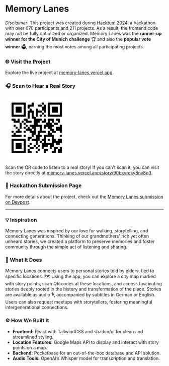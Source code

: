 # Memory Lanes  

*Disclaimer:* This project was created during [Hacktum 2024](https://www.hacktum.de/), a hackathon with over 670 participants and 211 projects. As a result, the frontend code may not be fully optimized or organized. Memory Lanes was the **runner-up winner for the City of Munich challenge** 🏆 and also the **popular vote winner** 🗳️, earning the most votes among all participating projects.  

### 🌐 Visit the Project  
Explore the live project at [memory-lanes.vercel.app](https://memory-lanes.vercel.app/).  

### 🎧 Scan to Hear a Real Story  
<img src="./qr-code.png" alt="QR Code" width="200" />

Scan the QR code to listen to a real story! If you can’t scan it, you can visit the story directly at [memory-lanes.vercel.app/story/90bkvreky8nv8q3](https://memory-lanes.vercel.app/story/90bkvreky8nv8q3).  

### 📜 Hackathon Submission Page
For more details about the project, check out the [Memory Lanes submission on Devpost](https://devpost.com/software/memory-lanes).  

---

### 💡 Inspiration  
Memory Lanes was inspired by our love for walking, storytelling, and connecting generations. Thinking of our grandmothers' rich yet often unheard stories, we created a platform to preserve memories and foster community through the simple act of listening and sharing.  

### 🎯 What It Does  
Memory Lanes connects users to personal stories told by elders, tied to specific locations. 🗺️ Using the app, you can explore a city map marked with story points, scan QR codes at these locations, and access fascinating stories deeply rooted in the history and transformation of the place. Stories are available as audio 🎙️, accompanied by subtitles in German or English. Users can also request meetups with storytellers, fostering meaningful intergenerational connections.  

### ⚙️ How We Built It  
- **Frontend:** React with TailwindCSS and shadcn/ui for clean and streamlined styling.  
- **Location Features:** Google Maps API to display and interact with story points on a map.  
- **Backend:** Pocketbase for an out-of-the-box database and API solution.  
- **Audio Tools:** OpenAI’s Whisper model for transcription and translation.  
